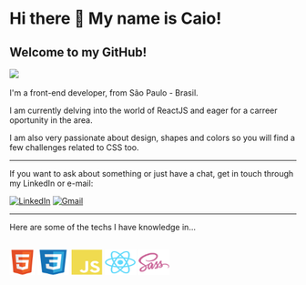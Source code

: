 # Hi there 👋 My name is Caio!
## Welcome to my GitHub!

<img src="https://media.giphy.com/media/L1KpkdbH8aEkXow8eV/giphy.gif" width="150"> 

I'm a front-end developer, from São Paulo - Brasil.

I am currently delving into the world of ReactJS and eager for a carreer oportunity in the area.

I am also very passionate about design, shapes and colors so you will find a few challenges related to CSS too.

---

If you want to ask about something or just have a chat, get in touch through my LinkedIn or e-mail:

[![LinkedIn](https://img.shields.io/badge/LinkedIn-0077B5?style=for-the-badge&logo=linkedin&logoColor=white)](https://www.linkedin.com/in/caio-cluna/)
[![Gmail](https://img.shields.io/badge/Gmail-D14836?style=for-the-badge&logo=gmail&logoColor=white)](mailto:ccluna@gmail.com)

---

Here are some of the techs I have knowledge in...

<div style="display: inline_block"><br>
  <img align="center" title="HTML" alt="HTML" height="45" src="https://raw.githubusercontent.com/devicons/devicon/master/icons/html5/html5-original.svg">
  <img align="center" title="CSS" alt="CSS" height="45" width="55" src="https://raw.githubusercontent.com/devicons/devicon/master/icons/css3/css3-original.svg">
  <img align="center" title="Javascript" alt="Javascript" height="45" width="55" src="https://raw.githubusercontent.com/devicons/devicon/master/icons/javascript/javascript-plain.svg">
  <img align="center" title="ReactJS" alt="ReactJS" height="45" width="55" src="https://raw.githubusercontent.com/devicons/devicon/master/icons/react/react-original.svg">
  <img align="center" title="Sass" alt="Sass" height="45" width="55" src="https://raw.githubusercontent.com/devicons/devicon/master/icons/sass/sass-original.svg">
</div><br>
